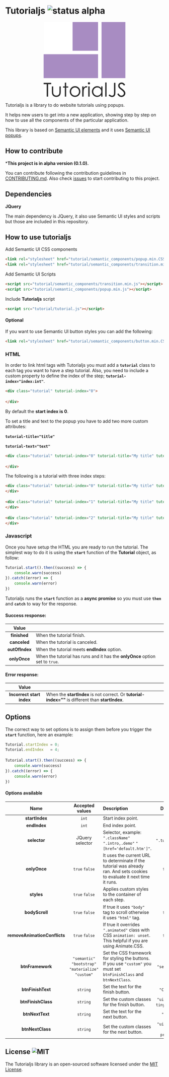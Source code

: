 # Tutorialjs ![status alpha](https://img.shields.io/badge/status-alpha-yellow.svg)

<p align="center"><img src="assets/images/logo/tutorialjs-logo.png"></p>


Tutorialjs is a library to do website tutorials using popups.

It helps new users to get into a new application, showing step by step on how to use all the components of the particular application. 

This library is based on [Semantic UI elements](https://semantic-ui.com/) and it uses [Semantic UI popups](https://semantic-ui.com/modules/popup.html).



## How to contribute

***This project is in alpha version (0.1.0).**

You can contribute following the contribution guidelines in [CONTRIBUTING.md](CONTRIBUTING.md).
Also check [issues](https://github.com/vinird/tutorialjs/issues) to start contributing to this project.



## Dependencies  

**JQuery**

The main dependency is JQuery, it also use Semantic UI styles and scripts but those are included in this repository.



## How to use tutorialjs

Add Semantic UI CSS components

```html
<link rel="stylesheet" href="tutorial/semantic_components/popup.min.CSS">
<link rel="stylesheet" href="tutorial/semantic_components/transition.min.CSS">
```

Add Semantic UI Scripts

```html
<script src="tutorial/semantic_components/transition.min.js"></script>
<script src="tutorial/semantic_components/popup.min.js"></script>
```

Include **Tutorialjs** script

```html
<script src="tutorial/tutorial.js"></script>
```

#### Optional

If you want to use Semantic UI button styles you can add the following:

```html
<link rel="stylesheet" href="tutorial/semantic_components/button.min.CSS">
```



### HTML

In order to link html tags with Tutorialjs you must add a **``tutorial``** class to each tag you want to have a step tutorial. Also, you need to include a custom property to define the index of the step; **``tutorial-index="index:int"``**.

```html
<div class="tutorial" tutorial-index="0">
  
</div>
```

By default the **start index is 0**.

To set a title and text to the popup you have to add two more custom attributes:

**``tutorial-title="title"``**

**``tutorial-text="text"``**

```html
<div class="tutorial" tutorial-index="0" tutorial-title="My title" tutorial-text="My text">
  
</div>
```



The following is a tutorial with three index steps:

```html
<div class="tutorial" tutorial-index="0" tutorial-title="My title" tutorial-text="My text">
</div>

<div class="tutorial" tutorial-index="1" tutorial-title="My title" tutorial-text="My text">
</div>

<div class="tutorial" tutorial-index="2" tutorial-title="My title" tutorial-text="My text">
</div>
```



### Javascript

Once you have setup the HTML you are ready to run the tutorial. The simplest way to do it is using the **``start``** function of the **Tutorial** object, as follow:

```javascript
Tutorial.start().then((success) => {
    console.warn(success)
}).catch((error) => {
    console.warn(error)
})
```

Tutorialjs runs the **`start`** function as a **async promise** so you must use **`then`** and **`catch`** to way for the response.



#### Success response:

|     Value      |                                          |
| :------------: | ---------------------------------------- |
|  **finished**  | When the tutorial finish.                |
|  **canceled**  | When the tutorial is canceled.           |
| **outOfIndex** | When the tutorial meets **endIndex** option. |
|  **onlyOnce**  | When the tutorial has runs and it has the **onlyOnce** option set to ``true``. |



#### Error response:

|           Value           |                                          |
| :-----------------------: | ---------------------------------------- |
| **Incorrect start index** | When the **startIndex** is not correct. Or **tutorial-index=""** is different than **startIndex**. |



## Options

The correct way to set options is to assign them before you trigger the **``start``** function, here an example:

```javascript
Tutorial.startIndex = 0;
Tutorial.endIndex   = 4;

Tutorial.start().then((success) => {
    console.warn(success)
}).catch((error) => {
    console.warn(error)
})
```

 

#### Options available

|             Name             |             Accepted values              | Description                              |           Default           |
| :--------------------------: | :--------------------------------------: | :--------------------------------------- | :-------------------------: |
|        **startIndex**        |                  `int`                   | Start index point.                       |              0              |
|         **endIndex**         |                  `int`                   | End index point.                         |             999             |
|         **selector**         |             JQuery selector              | Selector, example:  `".className"` `".intro,.demo"`  `"[href='default.htm']"`. |        `".tutorial"`        |
|         **onlyOnce**         |              `true` `false`              | It uses the current URL to determinate if the tutorial was already ran. And sets cookies to evaluate it next time it runs. |           `false`           |
|          **styles**          |              `true` `false`              | Applies custom styles to the container of each step. |          ``true``           |
|        **bodyScroll**        |              `true` `false`              | If true it uses `"body"` tag to scroll otherwise it uses `"html"` tag. |          ``false``          |
| **removeAnimationConflicts** |              `true` `false`              | If true it overrides `".animated"` class with CSS ``animation: unset``. This helpful if you are using Animate.CSS. |          ``false``          |
|       **btnFramework**       | `"semantic"` `"bootstrap"` `"materialize"` ``"custom"`` | Set the CSS framework for styling the buttons. If you use ``"custom"`` you must set ``btnFinishClass`` and  ``btnNextClass``. |       ``"semantic"``        |
|      **btnFinishText**       |                 `string`                 | Set the text for the finish button.      |        ``"Cancel"``         |
|      **btnFinishClass**      |                 `string`                 | Set the custom classes for the finish button. | ``"ui button tiny basic"``  |
|       **btnNextText**        |                 `string`                 | Set the text for the next button.        |         ``"Next"``          |
|       **btnNextClass**       |                 `string`                 | Set the custom classes for the next button. | ``"ui button tiny primary`` |



## License ![MIT](https://img.shields.io/apm/l/vim-mode.svg)

The Tutorialjs library is an open-sourced software licensed under the [MIT License](https://opensource.org/licenses/MIT).
